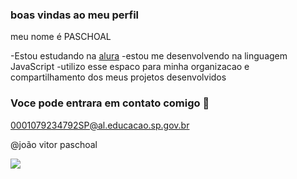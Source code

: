 ### boas vindas ao meu perfil 

meu nome é PASCHOAL

-Estou estudando na [alura](https://www.alura.com.br/)
-estou me desenvolvendo na linguagem JavaScript
-utilizo esse espaco para minha organizacao e compartilhamento dos meus projetos desenvolvidos

### Voce pode entrara em contato comigo 📧

0001079234792SP@al.educacao.sp.gov.br

@joão vitor paschoal

![](https://media1.tenor.com/m/pwxV91vxbKIAAAAC/lula-da-silva-jair-bolsonaro.gif)
